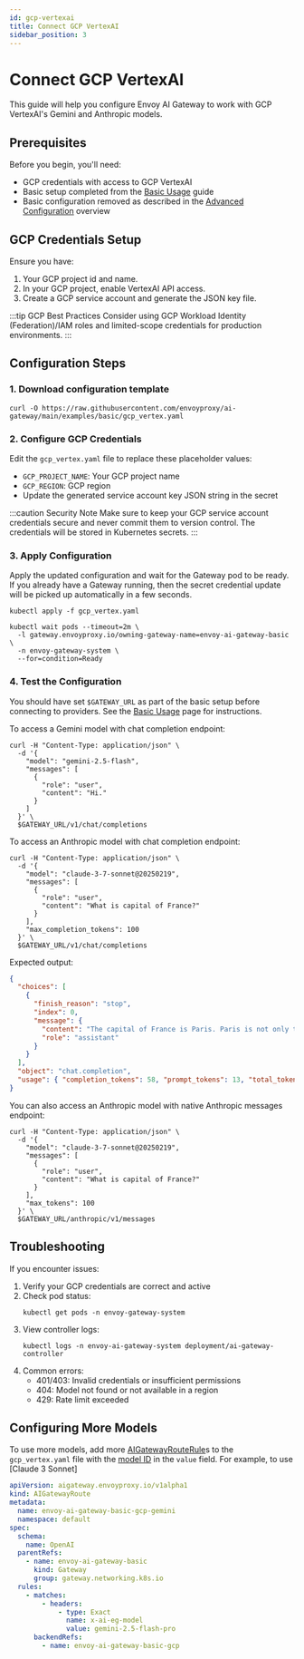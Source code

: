 ```yaml
---
id: gcp-vertexai
title: Connect GCP VertexAI
sidebar_position: 3
---
```


# Connect GCP VertexAI

This guide will help you configure Envoy AI Gateway to work with GCP VertexAI's Gemini and Anthropic models.

## Prerequisites

Before you begin, you'll need:

- GCP credentials with access to GCP VertexAI
- Basic setup completed from the [Basic Usage](../basic-usage.md) guide
- Basic configuration removed as described in the [Advanced Configuration](./index.md) overview

## GCP Credentials Setup

Ensure you have:

1. Your GCP project id and name.
2. In your GCP project, enable VertexAI API access.
3. Create a GCP service account and generate the JSON key file.

:::tip GCP Best Practices
Consider using GCP Workload Identity (Federation)/IAM roles and limited-scope credentials for production environments.
:::

## Configuration Steps

### 1. Download configuration template

```shell
curl -O https://raw.githubusercontent.com/envoyproxy/ai-gateway/main/examples/basic/gcp_vertex.yaml
```

### 2. Configure GCP Credentials

Edit the `gcp_vertex.yaml` file to replace these placeholder values:

- `GCP_PROJECT_NAME`: Your GCP project name
- `GCP_REGION`: GCP region
- Update the generated service account key JSON string in the secret

:::caution Security Note
Make sure to keep your GCP service account credentials secure and never commit them to version control.
The credentials will be stored in Kubernetes secrets.
:::

### 3. Apply Configuration

Apply the updated configuration and wait for the Gateway pod to be ready. If you already have a Gateway running,
then the secret credential update will be picked up automatically in a few seconds.

```shell
kubectl apply -f gcp_vertex.yaml

kubectl wait pods --timeout=2m \
  -l gateway.envoyproxy.io/owning-gateway-name=envoy-ai-gateway-basic \
  -n envoy-gateway-system \
  --for=condition=Ready
```

### 4. Test the Configuration

You should have set `$GATEWAY_URL` as part of the basic setup before connecting to providers.
See the [Basic Usage](../basic-usage.md) page for instructions.

To access a Gemini model with chat completion endpoint:

```shell
curl -H "Content-Type: application/json" \
  -d '{
    "model": "gemini-2.5-flash",
    "messages": [
      {
        "role": "user",
        "content": "Hi."
      }
    ]
  }' \
  $GATEWAY_URL/v1/chat/completions
```

To access an Anthropic model with chat completion endpoint:

```shell
curl -H "Content-Type: application/json" \
  -d '{
    "model": "claude-3-7-sonnet@20250219",
    "messages": [
      {
        "role": "user",
        "content": "What is capital of France?"
      }
    ],
    "max_completion_tokens": 100
  }' \
  $GATEWAY_URL/v1/chat/completions
```

Expected output:

```json
{
  "choices": [
    {
      "finish_reason": "stop",
      "index": 0,
      "message": {
        "content": "The capital of France is Paris. Paris is not only the capital city but also the largest city in France, known for its cultural significance, historic landmarks like the Eiffel Tower and the Louvre Museum, and its influence in fashion, art, and cuisine.",
        "role": "assistant"
      }
    }
  ],
  "object": "chat.completion",
  "usage": { "completion_tokens": 58, "prompt_tokens": 13, "total_tokens": 71 }
}
```

You can also access an Anthropic model with native Anthropic messages endpoint:

```shell
curl -H "Content-Type: application/json" \
  -d '{
    "model": "claude-3-7-sonnet@20250219",
    "messages": [
      {
        "role": "user",
        "content": "What is capital of France?"
      }
    ],
    "max_tokens": 100
  }' \
  $GATEWAY_URL/anthropic/v1/messages
```

## Troubleshooting

If you encounter issues:

1. Verify your GCP credentials are correct and active
2. Check pod status:
   ```shell
   kubectl get pods -n envoy-gateway-system
   ```
3. View controller logs:
   ```shell
   kubectl logs -n envoy-ai-gateway-system deployment/ai-gateway-controller
   ```
4. Common errors:
   - 401/403: Invalid credentials or insufficient permissions
   - 404: Model not found or not available in a region
   - 429: Rate limit exceeded

## Configuring More Models

To use more models, add more [AIGatewayRouteRule]s to the `gcp_vertex.yaml` file with the [model ID] in the `value` field. For example, to use [Claude 3 Sonnet]

```yaml
apiVersion: aigateway.envoyproxy.io/v1alpha1
kind: AIGatewayRoute
metadata:
  name: envoy-ai-gateway-basic-gcp-gemini
  namespace: default
spec:
  schema:
    name: OpenAI
  parentRefs:
    - name: envoy-ai-gateway-basic
      kind: Gateway
      group: gateway.networking.k8s.io
  rules:
    - matches:
        - headers:
            - type: Exact
              name: x-ai-eg-model
              value: gemini-2.5-flash-pro
      backendRefs:
        - name: envoy-ai-gateway-basic-gcp
```

[AIGatewayRouteRule]: ../../api/api.mdx#aigatewayrouterule
[model ID]: https://cloud.google.com/vertex-ai/generative-ai/docs/models
[Anthropic Claude]: https://cloud.google.com/vertex-ai/generative-ai/docs/partner-models/claude
